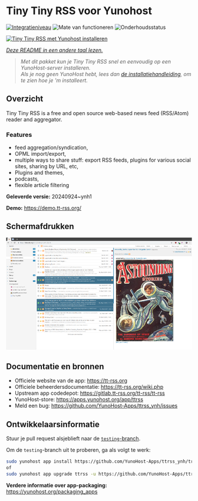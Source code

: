 <!--
NB: Deze README is automatisch gegenereerd door <https://github.com/YunoHost/apps/tree/master/tools/readme_generator>
Hij mag NIET handmatig aangepast worden.
-->

# Tiny Tiny RSS voor Yunohost

[![Integratieniveau](https://dash.yunohost.org/integration/ttrss.svg)](https://ci-apps.yunohost.org/ci/apps/ttrss/) ![Mate van functioneren](https://ci-apps.yunohost.org/ci/badges/ttrss.status.svg) ![Onderhoudsstatus](https://ci-apps.yunohost.org/ci/badges/ttrss.maintain.svg)

[![Tiny Tiny RSS met Yunohost installeren](https://install-app.yunohost.org/install-with-yunohost.svg)](https://install-app.yunohost.org/?app=ttrss)

*[Deze README in een andere taal lezen.](./ALL_README.md)*

> *Met dit pakket kun je Tiny Tiny RSS snel en eenvoudig op een YunoHost-server installeren.*  
> *Als je nog geen YunoHost hebt, lees dan [de installatiehandleiding](https://yunohost.org/install), om te zien hoe je 'm installeert.*

## Overzicht

Tiny Tiny RSS is a free and open source web-based news feed (RSS/Atom) reader and aggregator.

### Features

- feed aggregation/syndication,
- OPML import/export,
- multiple ways to share stuff: export RSS feeds, plugins for various social sites, sharing by URL, etc,
- Plugins and themes,
- podcasts,
- flexible article filtering


**Geleverde versie:** 20240924~ynh1

**Demo:** <https://demo.tt-rss.org/>

## Schermafdrukken

![Schermafdrukken van Tiny Tiny RSS](./doc/screenshots/screenshot.png)

## Documentatie en bronnen

- Officiele website van de app: <https://tt-rss.org>
- Officiele beheerdersdocumentatie: <https://tt-rss.org/wiki.php>
- Upstream app codedepot: <https://gitlab.tt-rss.org/tt-rss/tt-rss>
- YunoHost-store: <https://apps.yunohost.org/app/ttrss>
- Meld een bug: <https://github.com/YunoHost-Apps/ttrss_ynh/issues>

## Ontwikkelaarsinformatie

Stuur je pull request alsjeblieft naar de [`testing`-branch](https://github.com/YunoHost-Apps/ttrss_ynh/tree/testing).

Om de `testing`-branch uit te proberen, ga als volgt te werk:

```bash
sudo yunohost app install https://github.com/YunoHost-Apps/ttrss_ynh/tree/testing --debug
of
sudo yunohost app upgrade ttrss -u https://github.com/YunoHost-Apps/ttrss_ynh/tree/testing --debug
```

**Verdere informatie over app-packaging:** <https://yunohost.org/packaging_apps>
